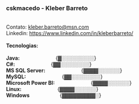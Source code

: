 ### cskmacedo - Kleber Barreto

<br>Contato: kleber.barreto@msn.com
<br>Linkedin: https://www.linkedin.com/in/kleberbarreto/
<br>
<br><b>Tecnologias:</b>
<br>
<br><b>Java:</b>                &nbsp; &nbsp; &nbsp; &nbsp; &nbsp; &nbsp; &nbsp; &nbsp; &nbsp; &nbsp; &nbsp; &nbsp; {▓░░░░░░░░░}
<br><b>C#:</b>                  &nbsp; &nbsp; &nbsp; &nbsp; &nbsp; &nbsp; &nbsp; &nbsp; &nbsp; &nbsp; &nbsp; &nbsp; {▓▓░░░░░░░░}
<br><b>MS SQL Server:</b>       &nbsp; &nbsp; &nbsp; &nbsp; &nbsp; &nbsp; &nbsp; &nbsp; &nbsp; &nbsp; &nbsp; &nbsp; {▓▓▓▓░░░░░░}
<br><b>MySQL:</b>               &nbsp; &nbsp; &nbsp; &nbsp; &nbsp; &nbsp; &nbsp; &nbsp; &nbsp; &nbsp; &nbsp; &nbsp; {▓▓░░░░░░░░}
<br><b>Microsoft Power BI:</b>  &nbsp; &nbsp; &nbsp; &nbsp; &nbsp; &nbsp; &nbsp; &nbsp; &nbsp; &nbsp; &nbsp; &nbsp; {▓▓▓▓░░░░░░}
<br><b>Linux:</b>               &nbsp; &nbsp; &nbsp; &nbsp; &nbsp; &nbsp; &nbsp; &nbsp; &nbsp; &nbsp; &nbsp; &nbsp; {▓▓▓▓░░░░░░}
<br><b>Windows</b>              &nbsp; &nbsp; &nbsp; &nbsp; &nbsp; &nbsp; &nbsp; &nbsp; &nbsp; &nbsp; {▓▓▓▓▓▓▓▓▓░}
<br> 

<!--
**kbmbarreto/kbmbarreto** is a ✨ _special_ ✨ repository because its `README.md` (this file) appears on your GitHub profile.
👋 ⚡

Here are some ideas to get you started:

- 🔭 I’m currently working on ...
- 🌱 I’m currently learning ...
- 👯 I’m looking to collaborate on ...
- 🤔 I’m looking for help with ...
- 💬 Ask me about ...
- 📫 How to reach me: ...
- 😄 Pronouns: ...
- ⚡ Fun fact: ...
-->
